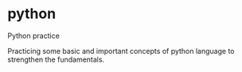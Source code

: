 # python
Python practice

Practicing some basic and important concepts of python language to strengthen the fundamentals.
